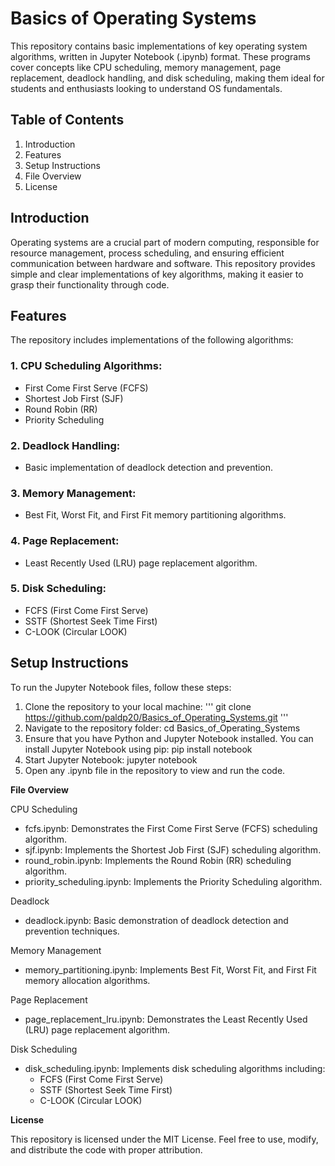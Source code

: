 # **Basics of Operating Systems**

This repository contains basic implementations of key operating system algorithms, written in Jupyter Notebook (.ipynb) format. These programs cover concepts like CPU scheduling, memory management, page replacement, deadlock handling, and disk scheduling, making them ideal for students and enthusiasts looking to understand OS fundamentals.

## **Table of Contents**

1. Introduction
2. Features
3. Setup Instructions
4. File Overview
5. License

## **Introduction**

Operating systems are a crucial part of modern computing, responsible for resource management, process scheduling, and ensuring efficient communication between hardware and software. This repository provides simple and clear implementations of key algorithms, making it easier to grasp their functionality through code.

## **Features**

The repository includes implementations of the following algorithms:

### 1. CPU Scheduling Algorithms:
   - First Come First Serve (FCFS)
   - Shortest Job First (SJF)
   - Round Robin (RR)
   - Priority Scheduling
### 2. Deadlock Handling:
   - Basic implementation of deadlock detection and prevention.
### 3. Memory Management:
   - Best Fit, Worst Fit, and First Fit memory partitioning algorithms.
### 4. Page Replacement:
   - Least Recently Used (LRU) page replacement algorithm.
### 5. Disk Scheduling:
   - FCFS (First Come First Serve)
   - SSTF (Shortest Seek Time First)
   - C-LOOK (Circular LOOK)

## **Setup Instructions**

To run the Jupyter Notebook files, follow these steps:

1. Clone the repository to your local machine:
   '''
   git clone https://github.com/paldp20/Basics_of_Operating_Systems.git
   '''
3. Navigate to the repository folder:
   cd Basics_of_Operating_Systems
4. Ensure that you have Python and Jupyter Notebook installed. You can install Jupyter Notebook using pip:
   pip install notebook
5. Start Jupyter Notebook:
   jupyter notebook
6. Open any .ipynb file in the repository to view and run the code.

**File Overview**

CPU Scheduling
- fcfs.ipynb: Demonstrates the First Come First Serve (FCFS) scheduling algorithm.
- sjf.ipynb: Implements the Shortest Job First (SJF) scheduling algorithm.
- round_robin.ipynb: Implements the Round Robin (RR) scheduling algorithm.
- priority_scheduling.ipynb: Implements the Priority Scheduling algorithm.

Deadlock
- deadlock.ipynb: Basic demonstration of deadlock detection and prevention techniques.

Memory Management
- memory_partitioning.ipynb: Implements Best Fit, Worst Fit, and First Fit memory allocation algorithms.

Page Replacement
- page_replacement_lru.ipynb: Demonstrates the Least Recently Used (LRU) page replacement algorithm.

Disk Scheduling
- disk_scheduling.ipynb: Implements disk scheduling algorithms including:
  - FCFS (First Come First Serve)
  - SSTF (Shortest Seek Time First)
  - C-LOOK (Circular LOOK)

**License**

This repository is licensed under the MIT License. Feel free to use, modify, and distribute the code with proper attribution.
